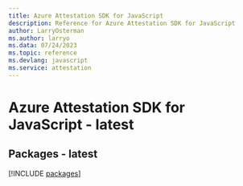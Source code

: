 ```yaml
---
title: Azure Attestation SDK for JavaScript
description: Reference for Azure Attestation SDK for JavaScript
author: LarryOsterman
ms.author: larryo
ms.data: 07/24/2023
ms.topic: reference
ms.devlang: javascript
ms.service: attestation
---
```

# Azure Attestation SDK for JavaScript - latest
## Packages - latest
[!INCLUDE [packages](attestation-index.md)]